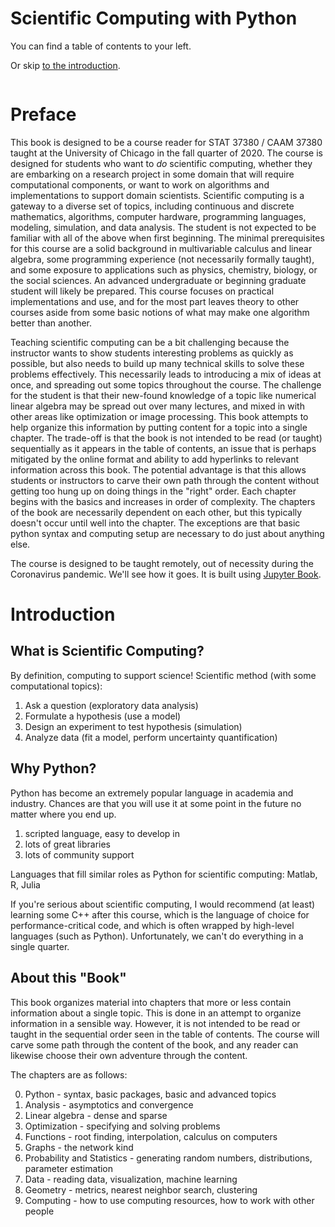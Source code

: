 # Scientific Computing with Python

You can find a table of contents to your left.

Or skip [to the introduction](#introduction).

```{tableofcontents}
```

# Preface

This book is designed to be a course reader for STAT 37380 / CAAM 37380 taught at the University of Chicago in the fall quarter of 2020.  The course is designed for students who want to *do* scientific computing, whether they are embarking on a research project in some domain that will require computational components, or want to work on algorithms and implementations to support domain scientists.  Scientific computing is a gateway to a diverse set of topics, including continuous and discrete mathematics, algorithms, computer hardware, programming languages, modeling, simulation, and data analysis.  The student is not expected to be familiar with all of the above when first beginning.  The minimal prerequisites for this course are a solid background in multivariable calculus and linear algebra, some programming experience (not necessarily formally taught), and some exposure to applications such as physics, chemistry, biology, or the social sciences.  An advanced undergraduate or beginning graduate student will likely be prepared.  This course focuses on practical implementations and use, and for the most part leaves theory to other courses aside from some basic notions of what may make one algorithm better than another.

Teaching scientific computing can be a bit challenging because the instructor wants to show students interesting problems as quickly as possible, but also needs to build up many technical skills to solve these problems effectively. This necessarily leads to introducing a mix of ideas at once, and spreading out some topics throughout the course.  The challenge for the student is that their new-found knowledge of a topic like numerical linear algebra may be spread out over many lectures, and mixed in with other areas like optimization or image processing.  This book attempts to help organize this information by putting content for a topic into a single chapter.  The trade-off is that the book is not intended to be read (or taught) sequentially as it appears in the table of contents, an issue that is perhaps mitigated by the online format and ability to add hyperlinks to relevant information across this book.  The potential advantage is that this allows students or instructors to carve their own path through the content without getting too hung up on doing things in the "right" order.  Each chapter begins with the basics and increases in order of complexity.  The chapters of the book are necessarily dependent on each other, but this typically doesn't occur until well into the chapter.  The exceptions are that basic python syntax and computing setup are necessary to do just about anything else.


The course is designed to be taught remotely, out of necessity during the Coronavirus pandemic.  We'll see how it goes.  It is built using [Jupyter Book](https://jupyterbook.org/intro.html).


# Introduction

## What is Scientific Computing?
By definition, computing to support science!  Scientific method (with some computational topics):

1. Ask a question (exploratory data analysis)
2. Formulate a hypothesis (use a model)
3. Design an experiment to test hypothesis (simulation)
4. Analyze data (fit a model, perform uncertainty quantification)

## Why Python?
Python has become an extremely popular language in academia and industry.  Chances are that you will use it at some point in the future no matter where you end up.

1. scripted language, easy to develop in
2. lots of great libraries
3. lots of community support

Languages that fill similar roles as Python for scientific computing: Matlab, R, Julia

If you're serious about scientific computing, I would recommend (at least) learning some C++ after this course, which is the language of choice for performance-critical code, and which is often wrapped by high-level languages (such as Python).  Unfortunately, we can't do everything in a single quarter.


## About this "Book"

This book organizes material into chapters that more or less contain information about a single topic.  This is done in an attempt to organize information in a sensible way.  However, it is not intended to be read or taught in the sequential order seen in the table of contents.  The course will carve some path through the content of the book, and any reader can likewise choose their own adventure through the content.

The chapters are as follows:

<ol start="0">
	<li>Python - syntax, basic packages, basic and advanced topics</li>
	<li> Analysis - asymptotics and convergence</li>
	<li> Linear algebra - dense and sparse</li>
	<li> Optimization - specifying and solving problems</li>
	<li> Functions - root finding, interpolation, calculus on computers</li>
	<li> Graphs - the network kind</li>
	<li> Probability and Statistics - generating random numbers, distributions, parameter estimation</li>
	<li> Data - reading data, visualization, machine learning</li>
	<li> Geometry - metrics, nearest neighbor search, clustering</li>
	<li> Computing - how to use computing resources, how to work with other people</li>
</ol>
